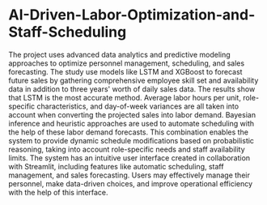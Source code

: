# AI-Driven-Labor-Optimization-and-Staff-Scheduling

The project uses advanced data analytics and predictive modeling approaches to optimize personnel management, scheduling, and sales forecasting. The study use models like LSTM and XGBoost to forecast future sales by gathering comprehensive employee skill set and availability data in addition to three years' worth of daily sales data. The results show that LSTM is the most accurate method. Average labor hours per unit, role-specific characteristics, and day-of-week variances are all taken into account when converting the projected sales into labor demand. Bayesian inference and heuristic approaches are used to automate scheduling with the help of these labor demand forecasts. This combination enables the system to provide dynamic schedule modifications based on probabilistic reasoning, taking into account role-specific needs and staff availability limits. The system has an intuitive user interface created in collaboration with Streamlit, including features like automatic scheduling, staff management, and sales forecasting. Users may effectively manage their personnel, make data-driven choices, and improve operational efficiency with the help of this interface.
